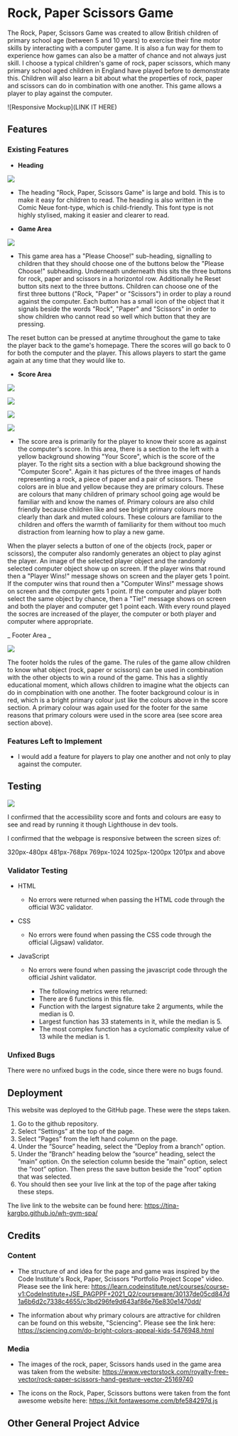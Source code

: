 # Rock, Paper Scissors Game

The Rock, Paper, Scissors Game was created to allow British children of primary school age (between 5 and 10 years) to exercise their fine motor skills by interacting with a computer game. It is also a fun way for them to experience how games can also be a matter of chance and not always just skill. I choose a typical children's game of rock, paper scissors, which many primary school aged children in England have played before to demonstrate this. Children will also learn a bit about what the properties of rock, paper and scissors can do in combination with one another. This game allows a player to play against the computer.


![Responsive Mockup](LINK IT HERE)

## Features 

### Existing Features


- __Heading__

![](vscode-remote://tinakargbo-rockpapersci-uzeowd38vua.ws-eu72.gitpod.io/workspace/Rock-Paper-Scissors-Project/assets/images/Header.png)

  - The heading "Rock, Paper, Scissors Game" is large and bold. This is to make it easy for children to read. The heading is also written in the Comic Neue font-type, which is child-friendly. This font type is not highly stylised, making it easier and clearer to read.

- __Game Area__

![](vscode-remote://tinakargbo-rockpapersci-uzeowd38vua.ws-eu72.gitpod.io/workspace/Rock-Paper-Scissors-Project/assets/images/Rock-paper-scissors-homepage.png)

  - This game area has a "Please Choose!" sub-heading, signalling to children that they should choose one of the buttons below the "Please Choose!" subheading. Underneath underneath this sits the three buttons for rock, paper and scissors in a horizontol row. Additionally he Reset button sits next to the three buttons. Children can choose one of the first three buttons ("Rock, "Paper" or "Scissors") in order to play a round against the computer. Each button has a small icon of the object that it signals beside the words "Rock", "Paper" and "Scissors" in order to show children who cannot read so well which button that they are pressing. 

The reset button can be pressed at anytime throughout the game to take the player back to the game's homepage. There the scores will go back to 0 for both the computer and the player. This allows players to start the game again at any time that they would like to.

- __Score Area__

![](vscode-remote://tinakargbo-rockpapersci-uzeowd38vua.ws-eu72.gitpod.io/workspace/Rock-Paper-Scissors-Project/assets/images/Score-area.png)

![](vscode-remote://tinakargbo-rockpapersci-uzeowd38vua.ws-eu72.gitpod.io/workspace/Rock-Paper-Scissors-Project/assets/images/Tie.png)

![](vscode-remote://tinakargbo-rockpapersci-uzeowd38vua.ws-eu72.gitpod.io/workspace/Rock-Paper-Scissors-Project/assets/images/Player-wins.png)

![](vscode-remote://tinakargbo-rockpapersci-uzeowd38vua.ws-eu72.gitpod.io/workspace/Rock-Paper-Scissors-Project/assets/images/Computer-wins.png)


  -  The score area is primarily for the player to know their score as against the computer's score. In this area, there is a section to the left with a yellow background showing "Your Score", which is the score of the player. To the right sits a section with a blue background showing the "Computer Score". Again it has pictures of the three images of hands representing a rock, a piece of paper and a pair of scissors. These colors are in blue and yellow because they are primary colours. These are colours that many children of primary school going age would be familiar with and know the names of. Primary colours are also child friendly because children like and see bright primary colours more clearly than dark and muted colours. These colours are familiar to the children and offers the warmth of familiarity for them without too much distraction from learning how to play a new game.

  When the player selects a button of one of the objects (rock, paper or scissors), the computer also randomly generates an object to play aginst the player. An image of the selected player object and the randomly selected computer object show up on screen. If the player wins that round then a "Player Wins!" message shows on screen and the player gets 1 point. If the computer wins that round then a "Computer Wins!" message shows on screen and the computer gets 1 point. If the computer and player both select the same object by chance, then a "Tie!" message shows on screen and both the player and computer get 1 point each. With every round played the socres are increased of the player, the computer or both player and computer where appropriate.


_ Footer Area _

![](vscode-remote://tinakargbo-rockpapersci-uzeowd38vua.ws-eu72.gitpod.io/workspace/Rock-Paper-Scissors-Project/assets/images/Footer.png)

The footer holds the rules of the game. The rules of the game allow children to know what object (rock, paper or scissors) can be used in combination with the other objects to win a round of the game. This has a slightly educational moment, which allows children to imagine what the objects can do in compbination with one another. The footer background colour is in red, which is a bright primary colour just like the colours above in the score section. A primary colour was again used for the footer for the same reasons that primary colours were used in the score area (see score area section above).  

### Features Left to Implement

- I would add a feature for players to play one another and not only to play against the computer.

## Testing 

![](vscode-remote://tinakargbo-rockpapersci-uzeowd38vua.ws-eu72.gitpod.io/workspace/Rock-Paper-Scissors-Project/assets/images/Rock-paper-scissors-Lighthouse-test.png)

I confirmed that the accessibility score and fonts and colours are easy to see and read by running it though Lighthouse in dev tools.

I confirmed that the webpage is responsive between the screen sizes of:

320px-480px
481px-768px
769px-1024
1025px-1200px
1201px and above

### Validator Testing 

- HTML
    - No errors were returned when passing the HTML code through the official W3C validator.

- CSS
    - No errors were found when passing the CSS code through the official (Jigsaw) validator.
    
- JavaScript
    - No errors were found when passing the javascript code through the official Jshint validator.

      - The following metrics were returned: 
      - There are 6 functions in this file.
      - Function with the largest signature take 2 arguments, while the median is 0.
      - Largest function has 33 statements in it, while the median is 5.
      - The most complex function has a cyclomatic complexity value of 13 while the median is 1.

### Unfixed Bugs

There were no unfixed bugs in the code, since there were no bugs found.

## Deployment

This website was deployed to the GitHub page. These were the steps taken.
1) Go to the github repository.
2) Select ”Settings” at the top of the page.
3) Select ”Pages” from the left hand column on the page.
4) Under the ”Source” heading, select the ”Deploy from a branch” option.
5) Under the ”Branch” heading below the ”source” heading, select the ”main” option. On the selection column beside the ”main” option, select the ”root” option. Then press the save button beside the ”root” option that was selected.
6) You should then see your live link at the top of the page after taking these steps.

The live link to the website can be found here: https://tina-kargbo.github.io/wh-gym-spa/



## Credits 

### Content 

- The structure of and idea for the page and game was inspired by the Code Institute's Rock, Paper, Scissors "Portfolio Project Scope" video. Please see the link here: https://learn.codeinstitute.net/courses/course-v1:CodeInstitute+JSE_PAGPPF+2021_Q2/courseware/30137de05cd847d1a6b6d2c7338c4655/c3bd296fe9d643af86e76e830e1470dd/ 

- The information about why primary colours are attractive for children can be found on this website, "Sciencing". Please see the link here: https://sciencing.com/do-bright-colors-appeal-kids-5476948.html

### Media

- The images of the rock, paper, Scissors hands used in the game area was taken from the website: https://www.vectorstock.com/royalty-free-vector/rock-paper-scissors-hand-gesture-vector-25169740 

- The icons on the Rock, Paper, Scissors buttons were taken from the font awesome website here: https://kit.fontawesome.com/bfe584297d.js 

## Other General Project Advice

